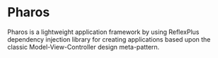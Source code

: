 # Pharos
Pharos is a lightweight application framework by using ReflexPlus dependency injection library for creating applications based upon the classic Model-View-Controller design meta-pattern.
